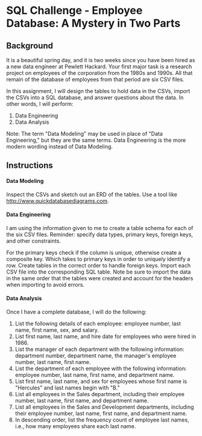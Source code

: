 # SQL Challenge - Employee Database: A Mystery in Two Parts

## Background

It is a beautiful spring day, and it is two weeks since you have been hired as a new data engineer at Pewlett Hackard. Your first major task is a research project on employees of the corporation from the 1980s and 1990s. All that remain of the database of employees from that period are six CSV files.

In this assignment, I will design the tables to hold data in the CSVs, import the CSVs into a SQL database, and answer questions about the data. In other words, I will perform:

1. Data Engineering
2. Data Analysis

Note: The term "Data Modeling" may be used in place of "Data Engineering," but they are the same terms. Data Engineering is the more modern wording instead of Data Modeling.

## Instructions

#### Data Modeling

Inspect the CSVs and sketch out an ERD of the tables. Use a tool like http://www.quickdatabasediagrams.com.

#### Data Engineering

I am using the information given to me to create a table schema for each of the six CSV files. Reminder: specify data types, primary keys, foreign keys, and other constraints.

For the primary keys check if the column is unique, otherwise create a composite key. Which takes to primary keys in order to uniquely identify a row.
Create tables in the correct order to handle foreign keys.
Import each CSV file into the corresponding SQL table. Note be sure to import the data in the same order that the tables were created and account for the headers when importing to avoid errors.

#### Data Analysis

Once I have a complete database, I will do the following:

1. List the following details of each employee: employee number, last name, first name, sex, and salary.
2. List first name, last name, and hire date for employees who were hired in 1986.
3. List the manager of each department with the following information: department number, department name, the manager's employee number, last name, first name.
4. List the department of each employee with the following information: employee number, last name, first name, and department name.
5. List first name, last name, and sex for employees whose first name is "Hercules" and last names begin with "B."
6. List all employees in the Sales department, including their employee number, last name, first name, and department name.
7. List all employees in the Sales and Development departments, including their employee number, last name, first name, and department name.
8. In descending order, list the frequency count of employee last names, i.e., how many employees share each last name.
